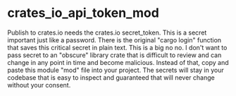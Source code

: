 <!-- markdownlint-disable MD041 -->
[//]: # (auto_md_to_doc_comments segment start A)

# crates_io_api_token_mod

Publish to crates.io needs the crates.io secret_token. This is a secret important just like a password.
There is the original "cargo login" function that saves this critical secret in plain text. This is a big no no.
I don't want to pass secret to an "obscure" library crate that is difficult to
review and can change in any point in time and become malicious.
Instead of that, copy and paste this module "mod" file into your project.
The secrets will stay in your codebase that is easy to inspect and guaranteed that will never change without your consent.

[//]: # (auto_md_to_doc_comments segment end A)
